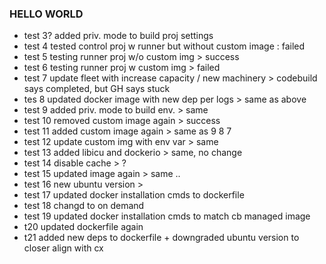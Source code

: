 ### HELLO WORLD
- test 3? added priv. mode to build proj settings
- test 4 tested control proj w runner but without custom image : failed 
- test 5 testing runner proj w/o custom img > success
- test 6 testing runner proj w custom img > failed
- test 7 update fleet with increase capacity / new machinery > codebuild says completed, but GH says stuck
- tes 8 updated docker image with new dep per logs > same as above
- test 9 added priv. mode to build env. > same
- test 10 removed custom image again > success
- test 11 added custom image again > same as 9 8 7
- test 12 update custom img with env var > same
- test 13 added libicu and dockerio > same, no change
- test 14 disable cache > ?
- test 15 updated image again > same ..
- test 16 new ubuntu version >
- test 17 updated docker installation cmds to dockerfile
- test 18 changd to on demand
- test 19 updated docker installation cmds to match cb managed image
- t20 updated dockerfile again
- t21 added new deps to dockerfile + downgraded ubuntu version to closer align with cx
